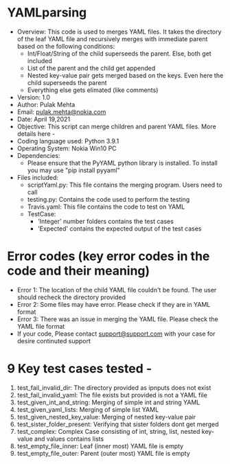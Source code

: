 # YAMLparsing
- Overview: This code is used to merges YAML files. It takes the directory of the leaf YAML file and recursively merges with immediate parent based on the following conditions:
  - Int/Float/String of the child superseeds the parent. Else, both get included
  - List of the parent and the child get appended
  - Nested key-value pair gets merged based on the keys. Even here the child superseeds the parent
  - Everything else gets elimated (like comments)
- Version: 1.0
- Author: Pulak Mehta
- Email: pulak.mehta@nokia.com
- Date: April 19,2021
- Objective: This script can merge children and parent YAML files. More details here - 
- Coding language used: Python 3.9.1
- Operating System: Nokia Win10 PC
- Dependencies: 
  - Please ensure that the PyYAML python library is installed. To install you may use "pip install pyyaml" 
- Files included:
  - scriptYaml.py: This file contains the merging program. Users need to call
  - testing.py: Contains the code used to perform the testing
  - Travis.yaml: This file contains the code to test on YAML
  - TestCase:
    - 'Integer' number folders contains the test cases
    - 'Expected' contains the expected output of the test cases
    
  
# Error codes (key error codes in the code and their meaning)
 - Error 1: The location of the child YAML file couldn't be found. The user should recheck the directory provided 
 - Error 2: Some files may have error. Please check if they are in YAML format
 - Error 3: There was an issue in merging the YAML file. Please check the YAML file format
 - If your code, Please contact support@support.com with your case for desire continuted support

# 9 Key test cases tested - 
1) test_fail_invalid_dir: The directory provided as ipnputs does not exist
2) test_fail_invalid_yaml: The file exists but provided is not a YAML file
3) test_given_int_and_string: Merging of simple int and string YAML
4) test_given_yaml_lists: Merging of simple list YAML
5) test_given_nested_key_value: Merging of nested key-value pair
6) test_sister_folder_present: Verifying that sister folders dont get merged
7) test_complex: Complex Case consisting of int, string, list, nested key-value and values contains lists
8) test_empty_file_inner: Leaf (inner most) YAML file is empty
9) test_empty_file_outer: Parent (outer most) YAML file is empty
